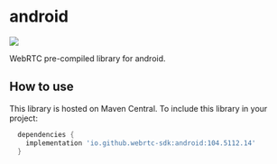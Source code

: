 # android

![](https://maven-badges.herokuapp.com/maven-central/io.github.webrtc-sdk/android/badge.svg)

WebRTC pre-compiled library for android.

## How to use

This library is hosted on Maven Central. To include this library in your project:

```gradle
  dependencies {
    implementation 'io.github.webrtc-sdk:android:104.5112.14'
  }
```
